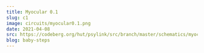 ```yaml
---
title: Myocular 0.1
slug: c1
image: circuits/myocular0.1.png
date: 2021-04-08
src: https://codeberg.org/hut/psylink/src/branch/master/schematics/myocular0.1.sch
blog: baby-steps
---
```

